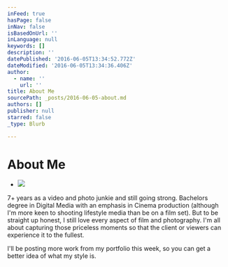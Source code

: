 ```yaml
---
inFeed: true
hasPage: false
inNav: false
isBasedOnUrl: ''
inLanguage: null
keywords: []
description: ''
datePublished: '2016-06-05T13:34:52.772Z'
dateModified: '2016-06-05T13:34:36.406Z'
author:
  - name: ''
    url: ''
title: About Me
sourcePath: _posts/2016-06-05-about.md
authors: []
publisher: null
starred: false
_type: Blurb

---
```

# About Me

* ![](https://the-grid-user-content.s3-us-west-2.amazonaws.com/7ccd000d-9f52-4228-8c08-70bea53ec656.jpg)

7+ years as a video and photo junkie and still going strong. Bachelors degree in Digital Media with an emphasis in Cinema production (although I'm more keen to shooting lifestyle media than be on a film set). But to be straight up honest, I still love every aspect of film and photography. I'm all about capturing those priceless moments so that the client or viewers can experience it to the fullest. 

I'll be posting more work from my portfolio this week, so you can get a better idea of what my style is.